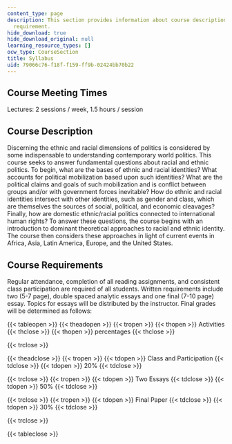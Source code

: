 ```yaml
---
content_type: page
description: This section provides information about course description, and course
  requirement.
hide_download: true
hide_download_original: null
learning_resource_types: []
ocw_type: CourseSection
title: Syllabus
uid: 79066c76-f18f-f159-ff9b-02424bb70b22
---
```


Course Meeting Times
--------------------

Lectures: 2 sessions / week, 1.5 hours / session

Course Description
------------------

Discerning the ethnic and racial dimensions of politics is considered by some indispensable to understanding contemporary world politics. This course seeks to answer fundamental questions about racial and ethnic politics. To begin, what are the bases of ethnic and racial identities? What accounts for political mobilization based upon such identities? What are the political claims and goals of such mobilization and is conflict between groups and/or with government forces inevitable? How do ethnic and racial identities intersect with other identities, such as gender and class, which are themselves the sources of social, political, and economic cleavages? Finally, how are domestic ethnic/racial politics connected to international human rights? To answer these questions, the course begins with an introduction to dominant theoretical approaches to racial and ethnic identity. The course then considers these approaches in light of current events in Africa, Asia, Latin America, Europe, and the United States.

Course Requirements
-------------------

Regular attendance, completion of all reading assignments, and consistent class participation are required of all students. Written requirements include two (5-7 page), double spaced analytic essays and one final (7-10 page) essay. Topics for essays will be distributed by the instructor. Final grades will be determined as follows:

{{< tableopen >}}
{{< theadopen >}}
{{< tropen >}}
{{< thopen >}}
Activities
{{< thclose >}}
{{< thopen >}}
percentages
{{< thclose >}}

{{< trclose >}}

{{< theadclose >}}
{{< tropen >}}
{{< tdopen >}}
Class and Participation
{{< tdclose >}}
{{< tdopen >}}
20%
{{< tdclose >}}

{{< trclose >}}
{{< tropen >}}
{{< tdopen >}}
Two Essays
{{< tdclose >}}
{{< tdopen >}}
50%
{{< tdclose >}}

{{< trclose >}}
{{< tropen >}}
{{< tdopen >}}
Final Paper
{{< tdclose >}}
{{< tdopen >}}
30%
{{< tdclose >}}

{{< trclose >}}

{{< tableclose >}}